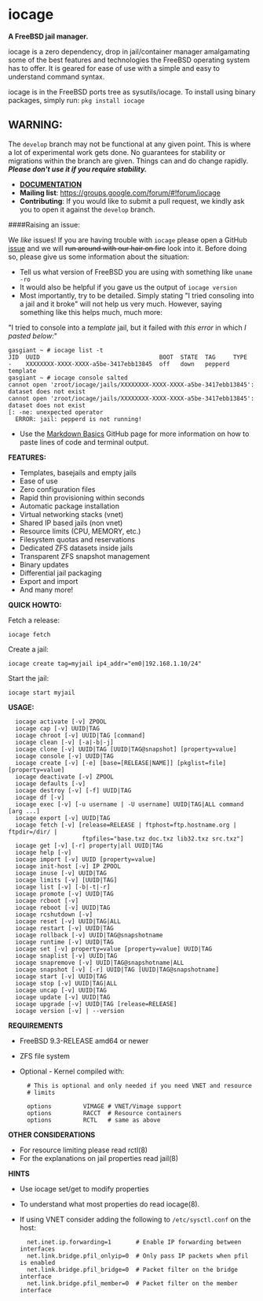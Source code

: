 iocage
======

**A FreeBSD jail manager.**

iocage is a zero dependency, drop in jail/container manager amalgamating some
of the best features and technologies the FreeBSD operating system has to offer.
It is geared for ease of use with a simple and easy to understand command syntax.

iocage is in the FreeBSD ports tree as sysutils/iocage.
To install using binary packages, simply run: `pkg install iocage`

## WARNING:
The `develop` branch may not be functional at any given point. This is where a lot of experimental work gets done. No guarantees for stability or migrations within the branch are given. Things can and do change rapidly. **_Please don't use it if you require stability._**

- **[DOCUMENTATION](http://iocage.readthedocs.org/en/latest/index.html)**
- **Mailing list**: https://groups.google.com/forum/#!forum/iocage
- **Contributing**: If you would like to submit a pull request, we kindly ask you to open it against the `develop` branch.

####Raising an issue:

We _like_ issues! If you are having trouble with `iocage` please open a GitHub [issue](https://github.com/iocage/iocage/issues) and we will ~~run around with our hair on fire~~ look into it. Before doing so, please give us some information about the situation:
- Tell us what version of FreeBSD you are using with something like `uname -ro`
- It would also be helpful if you gave us the output of `iocage version`
- Most importantly, try to be detailed. Simply stating "I tried consoling into a jail and it broke" will not help us very much. However, saying something like this helps much, much more:


"I tried to console into a _template_ jail, but it failed with _this error_ in which _I pasted below:_"
````
gasgiant ~ # iocage list -t
JID  UUID                                  BOOT  STATE  TAG     TYPE
-    XXXXXXXX-XXXX-XXXX-a5be-3417ebb13845  off   down   pepperd  template
gasgiant ~ # iocage console salted
cannot open 'zroot/iocage/jails/XXXXXXXX-XXXX-XXXX-a5be-3417ebb13845': dataset does not exist
cannot open 'zroot/iocage/jails/XXXXXXXX-XXXX-XXXX-a5be-3417ebb13845': dataset does not exist
[: -ne: unexpected operator
  ERROR: jail: pepperd is not running!
````

- Use the [Markdown Basics](https://help.github.com/articles/markdown-basics/#code-formatting) GitHub page for more information on how to paste lines of code and terminal output.

**FEATURES:**
- Templates, basejails and empty jails
- Ease of use
- Zero configuration files
- Rapid thin provisioning within seconds
- Automatic package installation
- Virtual networking stacks (vnet)
- Shared IP based jails (non vnet)
- Resource limits (CPU, MEMORY, etc.)
- Filesystem quotas and reservations
- Dedicated ZFS datasets inside jails
- Transparent ZFS snapshot management
- Binary updates
- Differential jail packaging
- Export and import
- And many more!

**QUICK HOWTO:**

Fetch a release:

`iocage fetch`

Create a jail:

`iocage create tag=myjail ip4_addr="em0|192.168.1.10/24"`

Start the jail:

`iocage start myjail`

**USAGE:**
```
  iocage activate [-v] ZPOOL
  iocage cap [-v] UUID|TAG
  iocage chroot [-v] UUID|TAG [command]
  iocage clean [-v] [-a|-b|-j]
  iocage clone [-v] UUID|TAG [UUID|TAG@snapshot] [property=value]
  iocage console [-v] UUID|TAG
  iocage create [-v] [-e] [base=[RELEASE|NAME]] [pkglist=file] [property=value]
  iocage deactivate [-v] ZPOOL
  iocage defaults [-v]
  iocage destroy [-v] [-f] UUID|TAG
  iocage df [-v]
  iocage exec [-v] [-u username | -U username] UUID|TAG|ALL command [arg ...]
  iocage export [-v] UUID|TAG
  iocage fetch [-v] [release=RELEASE | ftphost=ftp.hostname.org | ftpdir=/dir/ |
                     ftpfiles="base.txz doc.txz lib32.txz src.txz"]
  iocage get [-v] [-r] property|all UUID|TAG
  iocage help [-v]
  iocage import [-v] UUID [property=value]
  iocage init-host [-v] IP ZPOOL
  iocage inuse [-v] UUID|TAG
  iocage limits [-v] [UUID|TAG]
  iocage list [-v] [-b|-t|-r]
  iocage promote [-v] UUID|TAG
  iocage rcboot [-v]
  iocage reboot [-v] UUID|TAG
  iocage rcshutdown [-v]
  iocage reset [-v] UUID|TAG|ALL
  iocage restart [-v] UUID|TAG
  iocage rollback [-v] UUID|TAG@snapshotname
  iocage runtime [-v] UUID|TAG
  iocage set [-v] property=value [property=value] UUID|TAG
  iocage snaplist [-v] UUID|TAG
  iocage snapremove [-v] UUID|TAG@snapshotname|ALL
  iocage snapshot [-v] [-r] UUID|TAG [UUID|TAG@snapshotname]
  iocage start [-v] UUID|TAG
  iocage stop [-v] UUID|TAG|ALL
  iocage uncap [-v] UUID|TAG
  iocage update [-v] UUID|TAG
  iocage upgrade [-v] UUID|TAG [release=RELEASE]
  iocage version [-v] | --version
  ```

**REQUIREMENTS**
- FreeBSD 9.3-RELEASE amd64 or newer
- ZFS file system
- Optional - Kernel compiled with:

        # This is optional and only needed if you need VNET and resource
        # limits

        options         VIMAGE # VNET/Vimage support
        options         RACCT  # Resource containers
        options         RCTL   # same as above

**OTHER CONSIDERATIONS**
- For resource limiting please read rctl(8)
- For the explanations on jail properties read jail(8)

**HINTS**
- Use iocage set/get to modify properties
- To understand what most properties do read iocage(8).
- If using VNET consider adding the following to `/etc/sysctl.conf` on the host:

        net.inet.ip.forwarding=1       # Enable IP forwarding between interfaces
        net.link.bridge.pfil_onlyip=0  # Only pass IP packets when pfil is enabled
        net.link.bridge.pfil_bridge=0  # Packet filter on the bridge interface
        net.link.bridge.pfil_member=0  # Packet filter on the member interface
